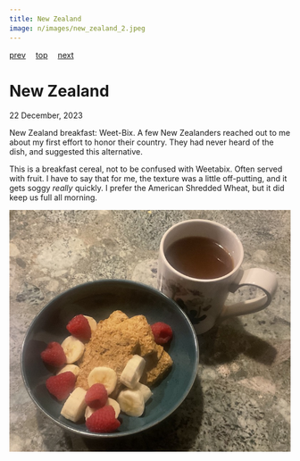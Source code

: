 ```yaml
---
title: New Zealand
image: n/images/new_zealand_2.jpeg
---
```

[prev](new_zealand.md)&emsp;
[top](../index.md)&emsp;
[next](nicaragua.md)
# New Zealand
22 December, 2023

New Zealand breakfast: Weet-Bix. A few New Zealanders reached out to
me about my first effort to honor their country. They had never heard
of the dish, and suggested this alternative.

This is a breakfast cereal, not to be confused with Weetabix. Often
served with fruit. I have to say that for me, the texture was a little
off-putting, and it gets soggy <i>really</i> quickly. I prefer the
American Shredded Wheat, but it did keep us full all morning.

![breakfast](images/new_zealand_2.jpeg)
